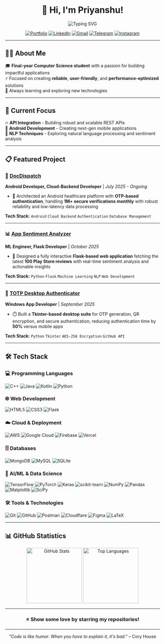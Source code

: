 <div align="center">
  
# 👋 Hi, I'm Priyanshu!

<img src="https://readme-typing-svg.demolab.com?font=Fira+Code&pause=1000&color=F7F7F7&center=true&vCenter=true&width=600&lines=Building+scalable+APIs+one+endpoint+at+a+time+%F0%9F%9A%80;Debugging+is+like+being+a+detective+%F0%9F%94%8D;Turning+coffee+into+code+since+forever+%E2%98%95;Creating+Android+apps+that+users+love+%F0%9F%93%B1" alt="Typing SVG" />

[![Portfolio](https://img.shields.io/badge/Portfolio-FF5722?style=for-the-badge&logo=todoist&logoColor=white)](https://ppriyanshu26.online)
[![LinkedIn](https://img.shields.io/badge/LinkedIn-0077B5?style=for-the-badge&logo=linkedin&logoColor=white)](https://linkedin.com/in/ppriyanshu26)
[![Gmail](https://img.shields.io/badge/Gmail-D14836?style=for-the-badge&logo=gmail&logoColor=white)](mailto:priyampriyanshu1126@gmail.com)
[![Telegram](https://img.shields.io/badge/Telegram-2CA5E0?style=for-the-badge&logo=telegram&logoColor=white)](https://t.me/ppriyanshu26)
[![Instagram](https://img.shields.io/badge/Instagram-E4405F?style=for-the-badge&logo=instagram&logoColor=white)](https://instagram.com/ppriyanshu26_)

</div>

---

## 🙋‍♂️ About Me

🎓 **Final-year Computer Science student** with a passion for building impactful applications  
⚡ Focused on creating **reliable**, **user-friendly**, and **performance-optimized** solutions  
🌱 Always learning and exploring new technologies  

---

## 🎯 Current Focus

🔥 **API Integration** - Building robust and scalable REST APIs  
📱 **Android Development** - Creating next-gen mobile applications  
🤖 **NLP Techniques** - Exploring natural language processing and sentiment analysis  

---

## 📋 Featured Project

### 🏥 [DocDispatch](https://github.com/yashpreeto7/DocDispatch)
**Android Developer, Cloud-Backend Developer** | *July 2025 - Ongoing*

- 🔐 Architected an Android healthcare platform with **OTP-based authentication**, handling **1M+ secure verifications monthly** with robust reliability and low-latency data processing

**Tech Stack:** `Android` `Cloud Backend` `Authentication` `Database Management`

---

### 📊 [App Sentiment Analyzer](https://github.com/ppriyanshu26/SentimentAnalyzer)
**ML Engineer, Flask Developer** | *October 2025*

- 🎯 Designed a fully interactive **Flask-based web application** fetching the latest **100 Play Store reviews** with real-time sentiment analysis and actionable insights

**Tech Stack:** `Python` `Flask` `Machine Learning` `NLP` `Web Development`

---

### 🔐 [TOTP Desktop Authenticator](https://github.com/ppriyanshu26/AuthPublic)
**Windows App Developer** | *September 2025*

- ⏱️ Built a **Tkinter-based desktop suite** for OTP generation, QR encryption, and secure authentication, reducing authentication time by **50%** versus mobile apps

**Tech Stack:** `Python` `Tkinter` `AES-256 Encryption` `GitHub API`

---

## 🛠️ Tech Stack

### 💻 Programming Languages
![C++](https://img.shields.io/badge/C++-%2300599C.svg?style=flat&logo=c%2B%2B&logoColor=white)
![Java](https://img.shields.io/badge/Java-%23ED8B00.svg?style=flat&logo=openjdk&logoColor=white)
![Kotlin](https://img.shields.io/badge/Kotlin-%237F52FF.svg?style=flat&logo=kotlin&logoColor=white)
![Python](https://img.shields.io/badge/Python-3776AB?style=flat&logo=python&logoColor=white)

### 🌐 Web Development
![HTML5](https://img.shields.io/badge/HTML5-%23E34F26.svg?style=flat&logo=html5&logoColor=white)
![CSS3](https://img.shields.io/badge/CSS3-%231572B6.svg?style=flat&logo=css3&logoColor=white)
![Flask](https://img.shields.io/badge/Flask-%23000.svg?style=flat&logo=flask&logoColor=white)

### ☁️ Cloud & Deployment
![AWS](https://img.shields.io/badge/AWS-%23FF9900.svg?style=flat&logo=amazon-aws&logoColor=white)
![Google Cloud](https://img.shields.io/badge/Google_Cloud-%234285F4.svg?style=flat&logo=google-cloud&logoColor=white)
![Firebase](https://img.shields.io/badge/Firebase-%23039BE5.svg?style=flat&logo=firebase&logoColor=white)
![Vercel](https://img.shields.io/badge/Vercel-%23000000.svg?style=flat&logo=vercel&logoColor=white)

### 🗄️ Databases
![MongoDB](https://img.shields.io/badge/MongoDB-%234ea94b.svg?style=flat&logo=mongodb&logoColor=white)
![MySQL](https://img.shields.io/badge/MySQL-4479A1.svg?style=flat&logo=mysql&logoColor=white)
![SQLite](https://img.shields.io/badge/SQLite-%2307405e.svg?style=flat&logo=sqlite&logoColor=white)

### 🤖 AI/ML & Data Science
![TensorFlow](https://img.shields.io/badge/TensorFlow-%23FF6F00.svg?style=flat&logo=TensorFlow&logoColor=white)
![PyTorch](https://img.shields.io/badge/PyTorch-%23EE4C2C.svg?style=flat&logo=PyTorch&logoColor=white)
![Keras](https://img.shields.io/badge/Keras-%23D00000.svg?style=flat&logo=Keras&logoColor=white)
![scikit-learn](https://img.shields.io/badge/scikit--learn-%23F7931E.svg?style=flat&logo=scikit-learn&logoColor=white)
![NumPy](https://img.shields.io/badge/NumPy-%23013243.svg?style=flat&logo=numpy&logoColor=white)
![Pandas](https://img.shields.io/badge/Pandas-%23150458.svg?style=flat&logo=pandas&logoColor=white)
![Matplotlib](https://img.shields.io/badge/Matplotlib-%23ffffff.svg?style=flat&logo=plotly&logoColor=black)
![SciPy](https://img.shields.io/badge/SciPy-%230C55A5.svg?style=flat&logo=scipy&logoColor=white)

### 🛠️ Tools & Technologies
![Git](https://img.shields.io/badge/Git-%23F05033.svg?style=flat&logo=git&logoColor=white)
![GitHub](https://img.shields.io/badge/GitHub-%23121011.svg?style=flat&logo=github&logoColor=white)
![Postman](https://img.shields.io/badge/Postman-FF6C37?style=flat&logo=postman&logoColor=white)
![Cloudflare](https://img.shields.io/badge/Cloudflare-F38020?style=flat&logo=cloudflare&logoColor=white)
![Figma](https://img.shields.io/badge/Figma-%23F24E1E.svg?style=flat&logo=figma&logoColor=white)
![LaTeX](https://img.shields.io/badge/LaTeX-%23008080.svg?style=flat&logo=latex&logoColor=white)

---

## 📊 GitHub Statistics

<div align="center">

<img src="https://github-readme-stats.vercel.app/api?username=ppriyanshu26&theme=tokyonight&hide_border=true&include_all_commits=true&count_private=true" alt="GitHub Stats" height="180em" />

<img src="https://github-readme-stats.vercel.app/api/top-langs/?username=ppriyanshu26&theme=tokyonight&hide_border=true&include_all_commits=true&count_private=true&layout=compact" alt="Top Languages" height="180em" />

</div>

---

<div align="center">

### ⭐ Show some love by starring my repositories!

</div>

---

<div align="center">
  
*"Code is like humor. When you have to explain it, it's bad."* – Cory House

</div>
